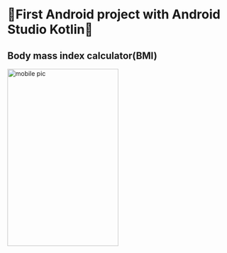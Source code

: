 
<h1>📱First Android project with Android Studio Kotlin📱</h1>

<h2>Body mass index calculator(BMI)</h2>

<div>
  <img src="https://github.com/da-nn-yy/my_first_Android_project_bmiCalculator/assets/127424822/505f8fcd-521e-4c1e-bec6-5529adc1431f" alt="mobile pic" width="250" height="400">
</div>
